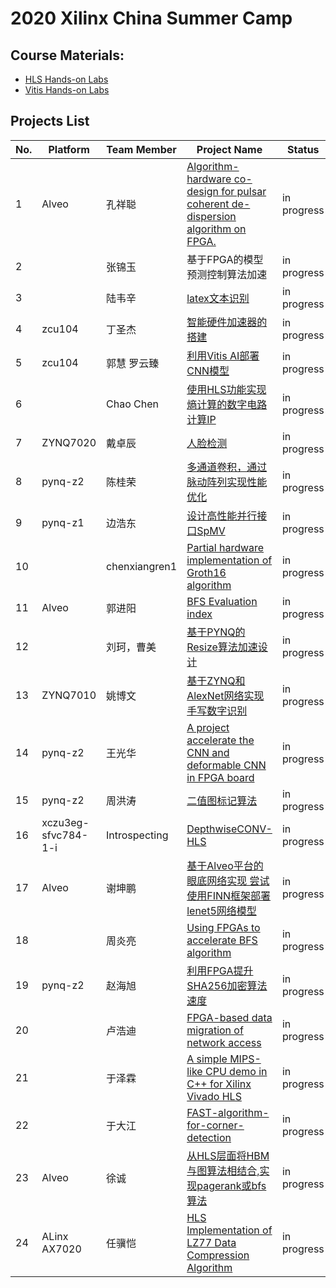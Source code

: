 # 2020 Xilinx China Summer Camp

## Course Materials:
* [HLS Hands-on Labs](https://github.com/xupgit/High-Level-Synthesis-Flow-on-Zynq-using-Vivado-HLS)
* [Vitis Hands-on Labs](https://xilinx.github.io/xup_compute_acceleration/)

## Projects List

No. | Platform | Team Member | Project Name | Status
-|-|-|-|-
1| Alveo| 孔祥聪| [Algorithm-hardware co-design for pulsar coherent de-dispersion algorithm on FPGA.](https://github.com/kongxiangcong/Pulsar-FPGA)| in progress
2| | 张锦玉 |基于FPGA的模型预测控制算法加速| in progress
3| | 陆韦辛| [latex文本识别]( https://github.com/aceansgar/latex_recognition/blob/main/readme.md) | in progress
4| zcu104| 丁圣杰| [智能硬件加速器的搭建](https://github.com/AI-Unicorn-D/Design-of-accelerator-based-on-zcu104/blob/main/README.md)| in progress
5| zcu104| 郭慧 罗云臻| [利用Vitis AI部署CNN模型](https://github.com/CSU-GH/XilinxWinterCampProject)| in progress
6| | Chao Chen | [使用HLS功能实现熵计算的数字电路计算IP](https://github.com/AllenChenChao/20210208HLS_for_entropy)| in progress
7| ZYNQ7020 |戴卓辰 | [人脸检测](https://github.com/XS30/Face-detection-in-PYNQ) | in progress
8| pynq-z2 | 陈桂荣 | [多通道卷积，通过脉动阵列实现性能优化](https://github.com/minicarbon/winter_camp_project) | in progress
9| pynq-z1 | 边浩东 | [设计高性能并行接口SpMV](https://github.com/nulidangxueshen/2021_Xilinx_FPGA_SpMV/blob/main/README.md) | in progress
10|  | chenxiangren1 | [Partial hardware implementation of Groth16 algorithm](https://github.com/chenxiangren1/Groth16) | in progress
11|Alveo |郭进阳 | [BFS Evaluation index](https://github.com/Jinyang-Guo/HBM-BFS) | in progress
12| |刘珂，曹美|[基于PYNQ的Resize算法加速设计](https://github.com/onWayforever/Xilinx_winterCamp/blob/master/readMe.md)| in progress
13| ZYNQ7010 |姚博文 |[基于ZYNQ和AlexNet网络实现手写数字识别](https://github.com/yobuwen/hello-one) | in progress
14| pynq-z2 | 王光华 | [A project accelerate the CNN and deformable CNN in FPGA board](https://github.com/meicale/Acc_DeCNN_on_FPGA) | in progress
15| pynq-z2 | 周洪涛 |[二值图标记算法](https://github.com/ZhouHunt/Two-Scan-Labeling-implemented-on-FPGA) | in progress
16|xczu3eg-sfvc784-1-i | Introspecting| [DepthwiseCONV-HLS](https://github.com/Introspecting/DepthwiseCONV-HLS) | in progress
17| Alveo |谢坤鹏 | [基于Alveo平台的眼底网络实现 尝试使用FINN框架部署lenet5网络模型](https://github.com/xiekunpeng/Xilinx_Wintercamp) | in progress
18| | 周炎亮 | [Using FPGAs to accelerate BFS algorithm](https://github.com/triode-zyl/BFS-on-FPGA) | in progress
19| pynq-z2 | 赵海旭| [利用FPGA提升SHA256加密算法速度](https://github.com/zhaohaixu/SHA256-FPGA-HLS) | in progress
20| | 卢浩迪 | [FPGA-based data migration of network access](https://github.com/Lhoddy/fpga_demo) | in progress
21| | 于泽霖 | [A simple MIPS-like CPU demo in C++ for Xilinx Vivado HLS](https://github.com/junglehust/Vivado_HLS-Demo/blob/main/README.md) | in progress
22| | 于大江 | [FAST-algorithm-for-corner-detection](https://github.com/djgq2020/FAST-algorithm-for-corner-detection/blob/main/README.md) | in progress
23| Alveo | 徐诚 | [从HLS层面将HBM与图算法相结合,实现pagerank或bfs算法](https://github.com/jerryxucheng/vitis) | in progress
24|ALinx AX7020 | 任骥恺 | [HLS Implementation of LZ77 Data Compression Algorithm](https://github.com/bjrjk/HLS-LZ77) | in progress


